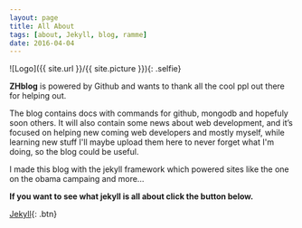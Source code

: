 ```yaml
---
layout: page
title: All About
tags: [about, Jekyll, blog, ramme]
date: 2016-04-04
---
```

![Logo]({{ site.url }}/{{ site.picture }}){: .selfie}

**ZHblog** is powered by Github and wants to thank all the cool ppl out there for helping out.

The blog contains docs with commands for github, mongodb and hopefuly soon others. It will also contain some news about web development, and it’s focused on helping new coming web developers and mostly myself, while learning new stuff I'll maybe upload them here to never forget what I'm doing, so the blog could be useful.

I made this blog with the jekyll framework which powered sites like the one on the obama campaing and more...

**If you want to see  what jekyll is all about click the button below.**     

[Jekyll](https://jekyllrb.com/){: .btn}
